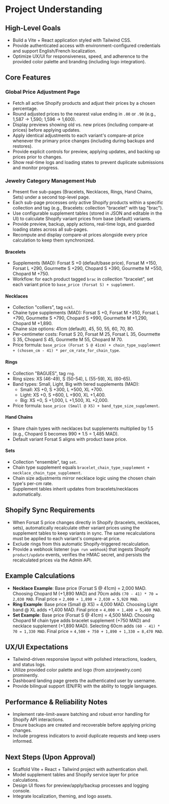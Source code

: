 # Project Understanding

## High-Level Goals
- Build a Vite + React application styled with Tailwind CSS.
- Provide authenticated access with environment-configured credentials and support English/French localization.
- Optimize UX/UI for responsiveness, speed, and adherence to the provided color palette and branding (including logo integration).

## Core Features
### Global Price Adjustment Page
- Fetch all active Shopify products and adjust their prices by a chosen percentage.
- Round adjusted prices to the nearest value ending in `.00` or `.90` (e.g., 1,587 → 1,590; 1,596 → 1,600).
- Display previews showing old vs. new prices (including compare-at prices) before applying updates.
- Apply identical adjustments to each variant's compare-at price whenever the primary price changes (including during backups and restores).
- Provide explicit controls for preview, applying updates, and backing up prices prior to changes.
- Show real-time logs and loading states to prevent duplicate submissions and monitor progress.

### Jewelry Category Management Hub
- Present five sub-pages (Bracelets, Necklaces, Rings, Hand Chains, Sets) under a second top-level page.
- Each sub-page processes only active Shopify products within a specific collection and tag (e.g., Bracelets: collection "bracelet" with tag "brac").
- Use configurable supplement tables (stored in JSON and editable in the UI) to calculate Shopify variant prices from base (default) variants.
- Provide preview, backup, apply actions, real-time logs, and guarded loading states across all sub-pages.
- Recompute and display compare-at prices alongside every price calculation to keep them synchronized.

#### Bracelets
- Supplements (MAD): Forsat S +0 (default/base price), Forsat M +150, Forsat L +290, Gourmette S +290, Chopard S +390, Gourmette M +550, Chopard M +750.
- Workflow: for each product tagged `brac` in collection "bracelet", set each variant price to `base_price (Forsat S) + supplement`.

#### Necklaces
- Collection "colliers", tag `nckl`.
- Chaine type supplements (MAD): Forsat S +0, Forsat M +350, Forsat L +790, Gourmette S +790, Chopard S +990, Gourmette M +1,290, Chopard M +1,890.
- Chaine size options: 41cm (default), 45, 50, 55, 60, 70, 80.
- Per-centimeter costs: Forsat S 20, Forsat M 25, Forsat L 35, Gourmette S 35, Chopard S 45, Gourmette M 55, Chopard M 70.
- Price formula: `base_price (Forsat S @ 41cm) + chain_type_supplement + (chosen_cm - 41) * per_cm_rate_for_chain_type`.

#### Rings
- Collection "BAGUES", tag `rng`.
- Ring sizes: XS (46-49), S (50-54), L (55-59), XL (60-65).
- Band types: Small, Light, Big with tiered supplements (MAD):
  - Small: XS +0, S +300, L +500, XL +700.
  - Light: XS +0, S +600, L +900, XL +1,400.
  - Big: XS +0, S +1,000, L +1,500, XL +2,000.
- Price formula: `base_price (Small @ XS) + band_type_size_supplement`.

#### Hand Chains
- Share chain types with necklaces but supplements multiplied by 1.5 (e.g., Chopard S becomes 990 * 1.5 = 1,485 MAD).
- Default variant Forsat S aligns with product base price.

#### Sets
- Collection "ensemble", tag `set`.
- Chain type supplement equals `bracelet_chain_type_supplement + necklace_chain_type_supplement`.
- Chain size adjustments mirror necklace logic using the chosen chain type's per-cm rate.
- Supplement tables inherit updates from bracelets/necklaces automatically.

## Shopify Sync Requirements
- When Forsat S price changes directly in Shopify (bracelets, necklaces, sets), automatically recalculate other variant prices using the supplement tables to keep variants in sync. The same recalculations must be applied to each variant's compare-at price.
- Exclude rings from this automatic Shopify-triggered recalculation.
- Provide a webhook listener (`npm run webhook`) that ingests Shopify `product/update` events, verifies the HMAC secret, and persists the recalculated prices via the Admin API.

## Example Calculations
- **Necklace Example**: Base price (Forsat S @ 41cm) = 2,000 MAD. Choosing Chopard M (+1,890 MAD) and 70cm adds `(70 - 41) * 70 = 2,030 MAD`. Final price = `2,000 + 1,890 + 2,030 = 5,920 MAD`.
- **Ring Example**: Base price (Small @ XS) = 4,000 MAD. Choosing Light band @ XL adds +1,400 MAD. Final price = `4,000 + 1,400 = 5,400 MAD`.
- **Set Example**: Base price (Forsat S @ 41cm) = 4,500 MAD. Choosing Chopard M chain type adds bracelet supplement (+750 MAD) and necklace supplement (+1,890 MAD). Selecting 60cm adds `(60 - 41) * 70 = 1,330 MAD`. Final price = `4,500 + 750 + 1,890 + 1,330 = 8,470 MAD`.

## UX/UI Expectations
- Tailwind-driven responsive layout with polished interactions, loaders, and status logs.
- Utilize provided color palette and logo (from azorjewelry.com) prominently.
- Dashboard landing page greets the authenticated user by username.
- Provide bilingual support (EN/FR) with the ability to toggle languages.

## Performance & Reliability Notes
- Implement rate-limit-aware batching and robust error handling for Shopify API interactions.
- Ensure backups are created and recoverable before applying pricing changes.
- Include progress indicators to avoid duplicate requests and keep users informed.

## Next Steps (Upon Approval)
- Scaffold Vite + React + Tailwind project with authentication shell.
- Model supplement tables and Shopify service layer for price calculations.
- Design UI flows for preview/apply/backup processes and logging console.
- Integrate localization, theming, and logo assets.
